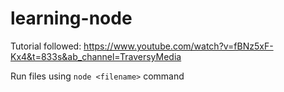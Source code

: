 # learning-node

Tutorial followed: https://www.youtube.com/watch?v=fBNz5xF-Kx4&t=833s&ab_channel=TraversyMedia

Run files using `node <filename>` command
